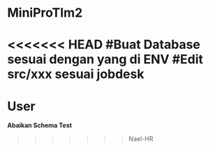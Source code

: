 # MiniProTIm2

<<<<<<< HEAD
#Buat Database sesuai dengan yang di ENV
#Edit src/xxx sesuai jobdesk
=======
# User

**Abaikan Schema Test**
>>>>>>> Nael-HR
